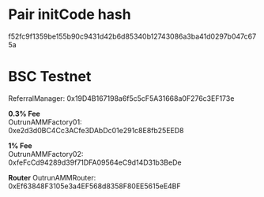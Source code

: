 # Pair initCode hash

f52fc9f1359be155b90c9431d42b6d85340b12743086a3ba41d0297b047c675a

# BSC Testnet

ReferralManager: 0x19D4B167198a6f5c5cF5A31668a0F276c3EF173e  

**0.3% Fee**  
OutrunAMMFactory01: 0xe2d3d0BC4Cc3ACfe3DAbDc01e291c8E8fb25EED8

**1% Fee**  
OutrunAMMFactory02: 0xfeFcCd94289d39f71DFA09564eC9d14D31b3BeDe  

**Router**
OutrunAMMRouter: 0xEf63848F3105e3a4EF568d8358F80EE5615eE4BF
